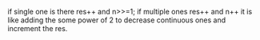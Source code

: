 if single one is there res++ and n>>=1;
if multiple ones res++ and n++ it is like adding the some power of 2 to decrease continuous ones and increment the res.